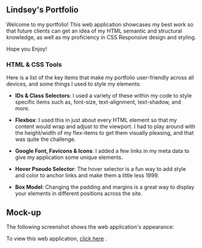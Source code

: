 ## Lindsey's Portfolio

Welcome to my portfolio! This web application showcases my best work so that  future clients can get an idea of my HTML semantic and structural knowledge, as well as my proficiency in CSS Responsive design and styling.

Hope you Enjoy!

### HTML & CSS Tools

Here is a list of the key items that make my portfolio user-friendly across all devices, and some things I used to style my elements:

* **IDs & Class Selectors**: I used a variety of these within my code to style specific items such as, font-size, text-alignment, text-shadow, and more.

* **Flexbox**: I used this in just about every HTML element so that my content would wrap and adjust to the viewport. I had to play around with the height/width of my flex-items to get them visually pleasing, and that was quite the challenge.

* **Google Font, Favicons & Icons**: I added a few links in my meta data to give my application some unique elements.

* **Hover Pseudo Selector**: The hover selector is a fun way to add style and color to anchor links and make them a little less 1999.

* **Box Model**: Changing the padding and margins is a great way to display your elements in different positions across the site.


## Mock-up

The following screenshot shows the web application's appearance:


To view this web application, [click here](https://lindsey-lansford.github.io/2_LML_portfolio/#) .




